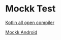 # Mockk Test

[Kotlin all open compiler](https://kotlinlang.org/docs/all-open-plugin.html)

[Mockk Android](https://mockk.io/ANDROID.html)